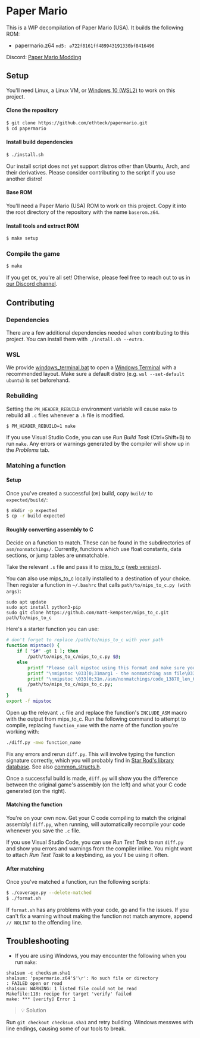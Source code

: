 # Paper Mario

This is a WIP decompilation of Paper Mario (USA). It builds the following ROM:

* papermario.z64 `md5: a722f8161ff489943191330bf8416496`

Discord: [Paper Mario Modding](https://discord.gg/urUm3VG)

## Setup

You'll need Linux, a Linux VM, or [Windows 10 (WSL2)](#wsl) to work on this project.

#### Clone the repository
```sh
$ git clone https://github.com/ethteck/papermario.git
$ cd papermario
```

#### Install build dependencies

```sh
$ ./install.sh
```

Our install script does not yet support distros other than Ubuntu, Arch, and their derivatives. Please consider contributing to the script if you use another distro!

#### Base ROM

You'll need a Paper Mario (USA) ROM to work on this project. Copy it into the root directory of the repository with the name `baserom.z64`.

#### Install tools and extract ROM

```sh
$ make setup
```

### Compile the game

```sh
$ make
```

If you get `OK`, you're all set! Otherwise, please feel free to reach out to us in [our Discord channel](https://discord.gg/urUm3VG).

## Contributing

### Dependencies

There are a few additional dependencies needed when contributing to this project. You can install them with `./install.sh --extra`.

### WSL

We provide [windows_terminal.bat](tools/windows_terminal.bat) to open a [Windows Terminal](https://www.microsoft.com/en-us/p/windows-terminal/9n0dx20hk701) with a recommended layout. Make sure a default distro (e.g. `wsl --set-default ubuntu`) is set beforehand.

### Rebuilding

Setting the `PM_HEADER_REBUILD` environment variable will cause `make` to rebuild all `.c` files whenever a `.h` file is modified.

```sh
$ PM_HEADER_REBUILD=1 make
```

If you use Visual Studio Code, you can use _Run Build Task_ (Ctrl+Shift+B) to run `make`. Any errors or warnings generated by the compiler will show up in the _Problems_ tab.

### Matching a function

#### Setup

Once you've created a successful (`OK`) build, copy `build/` to `expected/build/`:

```sh
$ mkdir -p expected
$ cp -r build expected
```

#### Roughly converting assembly to C

Decide on a function to match. These can be found in the subdirectories of `asm/nonmatchings/`. Currently, functions which use float constants, data sections, or jump tables are unmatchable.

Take the relevant `.s` file and pass it to [mips_to_c](https://github.com/matt-kempster/mips_to_c) ([web version](https://simonsoftware.se/other/mips_to_c.py)).

You can also use mips_to_c locally installed to a destination of your choice. Then register a function in `~/.bashrc` that calls `path/to/mips_to_c.py (with args)`:
```
sudo apt update
sudo apt install python3-pip
sudo git clone https://github.com/matt-kempster/mips_to_c.git path/to/mips_to_c
```

Here's a starter function you can use:
```sh
# don't forget to replace /path/to/mips_to_c with your path
function mipstoc() {
    if [ "$#" -gt 1 ]; then
        /path/to/mips_to_c/mips_to_c.py $@;
    else
        printf "Please call mipstoc using this format and make sure you're at the repo root:";
        printf "\nmipstoc \033[0;31marg1 - the nonmatching asm file\033[0m \033[0;34marg2 - the target function\033[0m \033[0;33margN - any of the optional mips_to_c.py flags\033[0m";
        printf "\nmipstoc \033[0;31m./asm/nonmatchings/code_13870_len_6980/func_8003B3D0.s\033[0m \033[0;34mfunc_8003B3D0\033[0m \033[0;33m--flag1 --flag2 --flagN\033[0m\n";
        /path/to/mips_to_c/mips_to_c.py;
    fi
}
export -f mipstoc
```

Open up the relevant `.c` file and replace the function's `INCLUDE_ASM` macro with the output from mips_to_c. Run the following command to attempt to compile, replacing `function_name` with the name of the function you're working with:

```sh
./diff.py -mwo function_name
```

Fix any errors and rerun `diff.py`. This will involve typing the function signature correctly, which you will probably find in [Star Rod's library database](https://github.com/nanaian/star-rod/blob/master/database/common_func_library.lib). See also [common_structs.h](include/common_structs.h).

Once a successful build is made, `diff.py` will show you the difference between the original game's assembly (on the left) and what your C code generated (on the right).

#### Matching the function

You're on your own now. Get your C code compiling to match the original assembly! `diff.py`, when running, will automatically recompile your code whenever you save the `.c` file.

If you use Visual Studio Code, you can use _Run Test Task_ to run `diff.py` and show you errors and warnings from the compiler inline. You might want to attach _Run Test Task_ to a keybinding, as you'll be using it often.

#### After matching

Once you've matched a function, run the following scripts:

```sh
$ ./coverage.py --delete-matched
$ ./format.sh
```

If `format.sh` has any problems with your code, go and fix the issues. If you can't fix a warning without making the function not match anymore, append `// NOLINT` to the offending line.

## Troubleshooting

* If you are using Windows, you may encounter the following when you run `make`:
```
sha1sum -c checksum.sha1
sha1sum: 'papermario.z64'$'\r': No such file or directory
: FAILED open or read
sha1sum: WARNING: 1 listed file could not be read
Makefile:118: recipe for target 'verify' failed
make: *** [verify] Error 1
```
> 💡 Solution

Run `git checkout checksum.sha1` and retry building. Windows messwes with line endings, causing some of our tools to break. 
